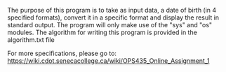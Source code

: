 The purpose of this program is to take as input data, a date of birth (in 4 specified formats), convert it in a specific format and display the result in standard output. The program will only make use of the "sys" and "os" modules. The algorithm for writing this program is provided in the algorithm.txt file 

For more specifications, please go to:  
https://wiki.cdot.senecacollege.ca/wiki/OPS435_Online_Assignment_1

